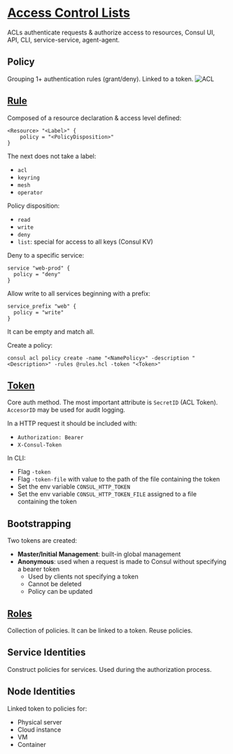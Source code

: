 # [Access Control Lists](https://www.consul.io/docs/security/acl)
ACLs authenticate requests & authorize access to resources, Consul UI, API, CLI, service-service, 
agent-agent.

## Policy
Grouping 1+ authentication rules (grant/deny). Linked to a token.
![ACL](images/acl-structure.avif)


## [Rule](https://www.consul.io/docs/security/acl/acl-rules)
Composed of a resource declaration & access level defined:
```hcl
<Resource> "<Label>" {
    policy = "<PolicyDisposition>"
}
```

The next does not take a label:
- `acl`
- `keyring`
- `mesh`
- `operator`

Policy disposition:
- `read`
- `write`
- `deny`
- `list`: special for access to all keys (Consul KV)

Deny to a specific service:
```hcl
service "web-prod" {
  policy = "deny"
}
```

Allow write to all services beginning with a prefix:
```hcl
service_prefix "web" {
  policy = "write"
}
```

It can be empty and match all.

Create a policy:
```hcl
consul acl policy create -name "<NamePolicy>" -description "<Description>" -rules @rules.hcl -token "<Token>"
```

## [Token](https://www.consul.io/docs/security/acl/acl-tokens)
Core auth method. The most important attribute is `SecretID` (ACL Token). `AccesorID` may be used
for audit logging.

In a HTTP request it should be included with:
- `Authorization: Bearer`
- `X-Consul-Token`

In CLI:
- Flag `-token`
- Flag `-token-file` with value to the path of the file containing the token
- Set the env variable `CONSUL_HTTP_TOKEN`
- Set the env variable `CONSUL_HTTP_TOKEN_FILE` assigned to a file containing the token


## Bootstrapping
Two tokens are created:
- **Master/Initial Management**: built-in global management
- **Anonymous**: used when a request is made to Consul without specifying a bearer token
  - Used by clients not specifying a token
  - Cannot be deleted
  - Policy can be updated

## [Roles](https://www.consul.io/docs/security/acl/acl-roles)
Collection of policies. It can be linked to a token. Reuse policies.

## Service Identities
Construct policies for services. Used during the authorization process.

## Node Identities
Linked token to policies for:
- Physical server
- Cloud instance
- VM
- Container